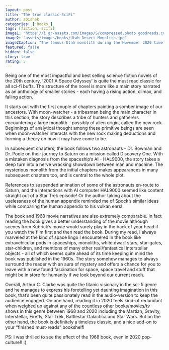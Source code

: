 ```yaml
---
layout: post
title: "The true classic-SciFi"
author: abishek
categories: [ Books ]
tags: [fiction, scifi]
image1: "https://i.gr-assets.com/images/S/compressed.photo.goodreads.com/books/1432468943l/70535._SY475_.jpg"
image2: "assets/images/books/Utah_Desert_Monolith.jpg"
image2Caption: "The famous Utah monolith during the November 2020 timeframe\n(https://en.wikipedia.org/wiki/Utah_monolith)"
featured: false
hidden: false
story: true
rating: 5
---
```


Being one of the most impactful and best selling science fiction novels of the 20th century, ‘2001 A Space Odyssey’ is quite the must read classic for all sci-fi buffs. The structure of the novel is more like a main story narrated as an anthology of smaller stories - each having a rising action, climax, and falling action.

It starts out with the first couple of chapters painting a somber image of our ancestors. With moon-watcher - a tribesman being the main character in this section, the story describes a tribe of hunters and gatherers encountering a large monolith - possibly of alien origin, called the new rock. Beginnings of analytical thought among these primitive beings are seen when moon-watcher interacts with the new rock making deductions and forming a theory on how it may have come to be.

In subsequent chapters, the book follows two astronauts - Dr. Bowman and Dr. Poole on their journey to Saturn on a mission called Discovery One. <span class="spoiler">With a mistaken diagnosis from the spaceship’s AI - HAL9000, the story takes a deep turn into a nerve wracking showdown between man and machine.</span> The mysterious monolith from the initial chapters makes appearances in many subsequent chapters too, and is central to the whole plot.

References to suspended animation of some of the astronauts en-route to Saturn, and the interactions with AI computer HAL9000 seemed like content straight out of a Star Trek episode! Or the author taking about the uselessness of the human appendix reminded me of Spock’s similar ideas while comparing the human appendix to his vulkan ears!

The book and 1968 movie narratives are also extremely comparable. In fact reading the book gives a better understanding of the movie although scenes from Kubrick’s movie would surely play in the back of your head if you watch the film first and then read the book. During my read, I always marveled at the kind of space lingo I encountered in the book like extravehicular pods in spaceships, monoliths, white dwarf stars, star-gates, star-children, and mentions of many other real/fantastical interstellar objects - all of which seems quite ahead of its time keeping in mind the book was published in the 1960s. The story somehow manages to always surround the reader with an aura of mystery and offers a chance for you to leave with a new found fascination for space, space travel and stuff that might be in store for humanity if we look beyond our current reach.

Overall, Arthur C. Clarke was quite the titanic visionary in the sci-fi genre and he manages to express his foretelling yet daunting imagination in this book, that’s been quite passionately read in the audio-version to keep the audience engaged. On one hand, reading it in 2020 feels kind-of redundant when weighed up against any of the countless other books/movies/tv shows in this genre between 1968 and 2020 including the Martian, Gravity, Interstellar, Firefly, Star Trek, Battlestar Galactica and Star Wars. But on the other hand, the book is definitely a timeless classic, and a nice add-on to your “finished must-reads” bookshelf!

PS: I was thrilled to see the effect of the 1968 book, even in 2020 pop-culture!! :)
